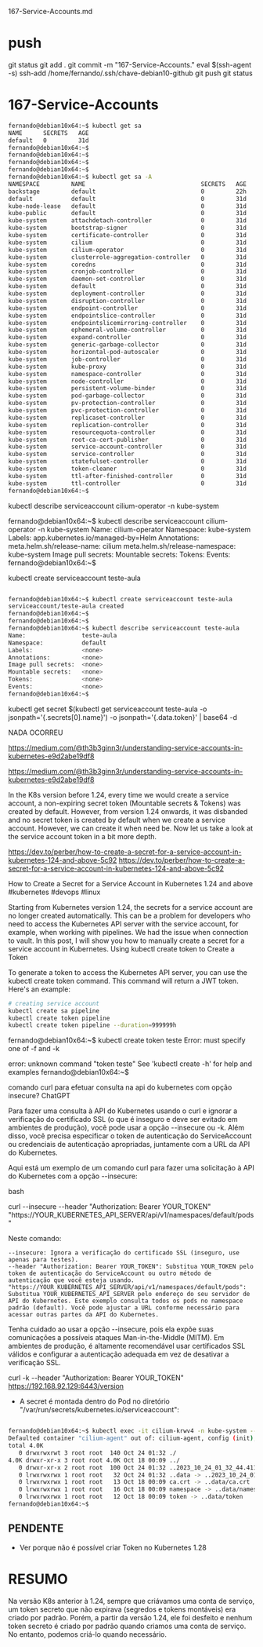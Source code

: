 



167-Service-Accounts.md




# #################################################################################################################################################
# #################################################################################################################################################
# #################################################################################################################################################
# #################################################################################################################################################
# #################################################################################################################################################
# push

git status
git add .
git commit -m "167-Service-Accounts."
eval $(ssh-agent -s)
ssh-add /home/fernando/.ssh/chave-debian10-github
git push
git status


# #################################################################################################################################################
# #################################################################################################################################################
# #################################################################################################################################################
# #################################################################################################################################################
# #################################################################################################################################################
# 167-Service-Accounts



~~~~bash
fernando@debian10x64:~$ kubectl get sa
NAME      SECRETS   AGE
default   0         31d
fernando@debian10x64:~$
fernando@debian10x64:~$
fernando@debian10x64:~$
fernando@debian10x64:~$
fernando@debian10x64:~$ kubectl get sa -A
NAMESPACE         NAME                                 SECRETS   AGE
backstage         default                              0         22h
default           default                              0         31d
kube-node-lease   default                              0         31d
kube-public       default                              0         31d
kube-system       attachdetach-controller              0         31d
kube-system       bootstrap-signer                     0         31d
kube-system       certificate-controller               0         31d
kube-system       cilium                               0         31d
kube-system       cilium-operator                      0         31d
kube-system       clusterrole-aggregation-controller   0         31d
kube-system       coredns                              0         31d
kube-system       cronjob-controller                   0         31d
kube-system       daemon-set-controller                0         31d
kube-system       default                              0         31d
kube-system       deployment-controller                0         31d
kube-system       disruption-controller                0         31d
kube-system       endpoint-controller                  0         31d
kube-system       endpointslice-controller             0         31d
kube-system       endpointslicemirroring-controller    0         31d
kube-system       ephemeral-volume-controller          0         31d
kube-system       expand-controller                    0         31d
kube-system       generic-garbage-collector            0         31d
kube-system       horizontal-pod-autoscaler            0         31d
kube-system       job-controller                       0         31d
kube-system       kube-proxy                           0         31d
kube-system       namespace-controller                 0         31d
kube-system       node-controller                      0         31d
kube-system       persistent-volume-binder             0         31d
kube-system       pod-garbage-collector                0         31d
kube-system       pv-protection-controller             0         31d
kube-system       pvc-protection-controller            0         31d
kube-system       replicaset-controller                0         31d
kube-system       replication-controller               0         31d
kube-system       resourcequota-controller             0         31d
kube-system       root-ca-cert-publisher               0         31d
kube-system       service-account-controller           0         31d
kube-system       service-controller                   0         31d
kube-system       statefulset-controller               0         31d
kube-system       token-cleaner                        0         31d
kube-system       ttl-after-finished-controller        0         31d
kube-system       ttl-controller                       0         31d
fernando@debian10x64:~$

~~~~







kubectl describe serviceaccount cilium-operator -n kube-system



fernando@debian10x64:~$ kubectl describe serviceaccount cilium-operator -n kube-system
Name:                cilium-operator
Namespace:           kube-system
Labels:              app.kubernetes.io/managed-by=Helm
Annotations:         meta.helm.sh/release-name: cilium
                     meta.helm.sh/release-namespace: kube-system
Image pull secrets:  <none>
Mountable secrets:   <none>
Tokens:              <none>
Events:              <none>
fernando@debian10x64:~$











kubectl create serviceaccount teste-aula

~~~~bash

fernando@debian10x64:~$ kubectl create serviceaccount teste-aula
serviceaccount/teste-aula created
fernando@debian10x64:~$
fernando@debian10x64:~$
fernando@debian10x64:~$ kubectl describe serviceaccount teste-aula
Name:                teste-aula
Namespace:           default
Labels:              <none>
Annotations:         <none>
Image pull secrets:  <none>
Mountable secrets:   <none>
Tokens:              <none>
Events:              <none>
fernando@debian10x64:~$

~~~~




kubectl get secret $(kubectl get serviceaccount teste-aula -o jsonpath='{.secrets[0].name}') -o jsonpath='{.data.token}' | base64 -d

NADA OCORREU



https://medium.com/@th3b3ginn3r/understanding-service-accounts-in-kubernetes-e9d2abe19df8

<https://medium.com/@th3b3ginn3r/understanding-service-accounts-in-kubernetes-e9d2abe19df8>

In the K8s version before 1.24, every time we would create a service account, a non-expiring secret token (Mountable secrets & Tokens) was created by default. However, from version 1.24 onwards, it was disbanded and no secret token is created by default when we create a service account. However, we can create it when need be. Now let us take a look at the service account token in a bit more depth.











https://dev.to/perber/how-to-create-a-secret-for-a-service-account-in-kubernetes-124-and-above-5c92
<https://dev.to/perber/how-to-create-a-secret-for-a-service-account-in-kubernetes-124-and-above-5c92>

 How to Create a Secret for a Service Account in Kubernetes 1.24 and above
#kubernetes
#devops
#linux

Starting from Kubernetes version 1.24, the secrets for a service account are no longer created automatically. This can be a problem for developers who need to access the Kubernetes API server with the service account, for example, when working with pipelines. We had the issue when connection to vault. In this post, I will show you how to manually create a secret for a service account in Kubernetes.
Using kubectl create token to Create a Token

To generate a token to access the Kubernetes API server, you can use the kubectl create token command. This command will return a JWT token. Here's an example:

~~~~BASH
# creating service account
kubectl create sa pipeline
kubectl create token pipeline
kubectl create token pipeline --duration=999999h
~~~~





fernando@debian10x64:~$ kubectl create token teste
Error: must specify one of -f and -k

error: unknown command "token teste"
See 'kubectl create -h' for help and examples
fernando@debian10x64:~$










comando curl para efetuar consulta na api do kubernetes com opção insecure?
ChatGPT

Para fazer uma consulta à API do Kubernetes usando o curl e ignorar a verificação do certificado SSL (o que é inseguro e deve ser evitado em ambientes de produção), você pode usar a opção --insecure ou -k. Além disso, você precisa especificar o token de autenticação do ServiceAccount ou credenciais de autenticação apropriadas, juntamente com a URL da API do Kubernetes.

Aqui está um exemplo de um comando curl para fazer uma solicitação à API do Kubernetes com a opção --insecure:

bash

curl --insecure --header "Authorization: Bearer YOUR_TOKEN" "https://YOUR_KUBERNETES_API_SERVER/api/v1/namespaces/default/pods"

Neste comando:

    --insecure: Ignora a verificação do certificado SSL (inseguro, use apenas para testes).
    --header "Authorization: Bearer YOUR_TOKEN": Substitua YOUR_TOKEN pelo token de autenticação do ServiceAccount ou outro método de autenticação que você esteja usando.
    "https://YOUR_KUBERNETES_API_SERVER/api/v1/namespaces/default/pods": Substitua YOUR_KUBERNETES_API_SERVER pelo endereço do seu servidor de API do Kubernetes. Este exemplo consulta todos os pods no namespace padrão (default). Você pode ajustar a URL conforme necessário para acessar outras partes da API do Kubernetes.

Tenha cuidado ao usar a opção --insecure, pois ela expõe suas comunicações a possíveis ataques Man-in-the-Middle (MITM). Em ambientes de produção, é altamente recomendável usar certificados SSL válidos e configurar a autenticação adequada em vez de desativar a verificação SSL.





curl -k --header "Authorization: Bearer YOUR_TOKEN" https://192.168.92.129:6443/version





- A secret é montada dentro do Pod no diretório "/var/run/secrets/kubernetes.io/serviceaccount":

~~~~bash

fernando@debian10x64:~$ kubectl exec -it cilium-krwv4 -n kube-system -- ls -lhasp /var/run/secrets/kubernetes.io/serviceaccount
Defaulted container "cilium-agent" out of: cilium-agent, config (init), mount-cgroup (init), apply-sysctl-overwrites (init), mount-bpf-fs (init), clean-cilium-state (init), install-cni-binaries (init)
total 4.0K
   0 drwxrwxrwt 3 root root  140 Oct 24 01:32 ./
4.0K drwxr-xr-x 3 root root 4.0K Oct 18 00:09 ../
   0 drwxr-xr-x 2 root root  100 Oct 24 01:32 ..2023_10_24_01_32_44.4110393460/
   0 lrwxrwxrwx 1 root root   32 Oct 24 01:32 ..data -> ..2023_10_24_01_32_44.4110393460
   0 lrwxrwxrwx 1 root root   13 Oct 18 00:09 ca.crt -> ..data/ca.crt
   0 lrwxrwxrwx 1 root root   16 Oct 18 00:09 namespace -> ..data/namespace
   0 lrwxrwxrwx 1 root root   12 Oct 18 00:09 token -> ..data/token
fernando@debian10x64:~$

~~~~



## PENDENTE

- Ver porque não é possível criar Token no Kubernetes 1.28





# #################################################################################################################################################
# #################################################################################################################################################
# #################################################################################################################################################
# #################################################################################################################################################
# #################################################################################################################################################
# RESUMO

Na versão K8s anterior à 1.24, sempre que criávamos uma conta de serviço, um token secreto que não expirava (segredos e tokens montáveis) era criado por padrão. 
Porém, a partir da versão 1.24, ele foi desfeito e nenhum token secreto é criado por padrão quando criamos uma conta de serviço. No entanto, podemos criá-lo quando necessário.
